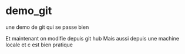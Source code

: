 # demo_git
une demo de git qui se passe bien

Et maintenant on modifie depuis git hub
Mais aussi depuis une machine locale et c est bien pratique
